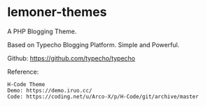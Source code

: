 # lemoner-themes
A PHP Blogging Theme.

Based on Typecho Blogging Platform. Simple and Powerful.

Github: https://github.com/typecho/typecho

Reference: 

    H-Code Theme 
    Demo: https://demo.iruo.cc/
    Code: https://coding.net/u/Arco-X/p/H-Code/git/archive/master

